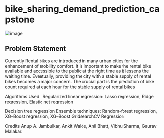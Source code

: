 # bike_sharing_demand_prediction_capstone

![image](https://user-images.githubusercontent.com/107554669/212655520-f2a3d699-93a2-40a4-876d-93c2d03816b7.png)


## Problem Statement
Currently Rental bikes are introduced in many urban cities for the enhancement of mobility comfort. It is important to make the rental bike available and accessible to the public at the right time as it lessens the waiting time. Eventually, providing the city with a stable supply of rental bikes becomes a major concern. The crucial part is the prediction of bike count required at each hour for the stable supply of rental bikes

Algorithms Used :
  Regularized linear regression:
Lasso regression, Ridge regression, Elastic net regression

Decision tree regression
  Ensemble techniques:
Random-forest regression, XG–Boost regression, XG–Boost GridsearchCV Regression

Credits
Anup A. Jambulkar, Ankit Walde, Anil Bhatt, Vibhu Sharma, Gaurav Malakar.
 
  
